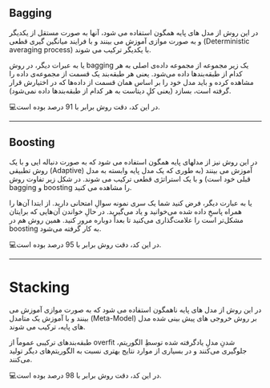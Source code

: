 ## Bagging

در این روش از مدل های پایه همگون استفاده می شود، آنها به صورت مستقل از یکدیگر و به صورت موازی آموزش می بینند 
و با فرایند میانگین گیری قطعی (Deterministic averaging process) با یکدیگر ترکیب می شوند.

یا به عبرات دیگر، در روش bagging یک زیر مجموعه از مجموعه داده‌ی اصلی به هر کدام از طبقه‌بندها داده می‌شود. 
یعنی هر طبقه‌بند یک قسمت از مجموعه‌ی داده را مشاهده کرده و باید مدل خود را بر اساس همان قسمت از داده‌ها که در اختیارش قرار گرفته است، بسازد 
(یعنی کلِ دیتاست به هر کدام از طبقه‌بندها داده نمی‌شود).

💻در این کد، دقت روش برابر با 91 درصد بوده است.

----

## Boosting

در این روش نیز از مدلهای پایه همگون استفاده می شود که به صورت دنباله ایی و با یک روش تطبیقی (Adaptive) آموزش می بینند 
(به طوری که یک مدل پایه وابسته به مدل قبلی خود است) و با یک استراتژی قطعی ترکیب می شوند. در شکل زیر تفاوت روش bagging و boosting را مشاهده می کنید.

یا به عبارت دیگر، فرض کنید شما یک سری نمونه سوالِ امتحانی دارید. از ابتدا آن‌ها را همراه پاسخِ داده شده می‌خوانید و یاد می‌گیرید.
در حالِ خواندن آن‌هایی که برایتان مشکل‌تر است را علامت‌گذاری می‌کنید تا بعداً دوباره مرور کنید.
همین روش هم در boosting به کار گرفته می‌شود.

💻در این کد، دقت روش برابر با 95 درصد بوده است.

----

# Stacking

در این روش از مدل های پایه ناهمگون استفاده می شود که به صورت موازی آموزش می بینند و با آموزش یک متامدل (Meta-Model) بر
روش خروجی های پیش بینی شده مدل های پایه، ترکیب می شوند.

طبقه‌بندهای ترکیبی عموماً از overfit شدنِ مدلِ یادگرفته شده توسطِ الگوریتم، جلوگیری می‌کنند و در بسیاری از موارد نتایج بهتری نسبت به الگوریتم‌های دیگر تولید می‌کنند.

💻در این کد، دقت روش برابر با 98 درصد بوده است.
